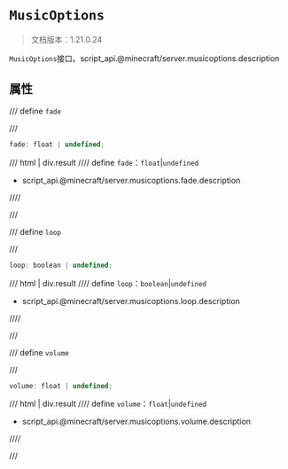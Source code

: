 # `MusicOptions`

> 文档版本：1.21.0.24

`MusicOptions`接口。script_api.@minecraft/server.musicoptions.description

## 属性

/// define
`fade`


///

```js
fade: float | undefined;
```

/// html | div.result
//// define
`fade`：`float`|`undefined`

- script_api.@minecraft/server.musicoptions.fade.description


////

///


/// define
`loop`


///

```js
loop: boolean | undefined;
```

/// html | div.result
//// define
`loop`：`boolean`|`undefined`

- script_api.@minecraft/server.musicoptions.loop.description


////

///


/// define
`volume`


///

```js
volume: float | undefined;
```

/// html | div.result
//// define
`volume`：`float`|`undefined`

- script_api.@minecraft/server.musicoptions.volume.description


////

///

